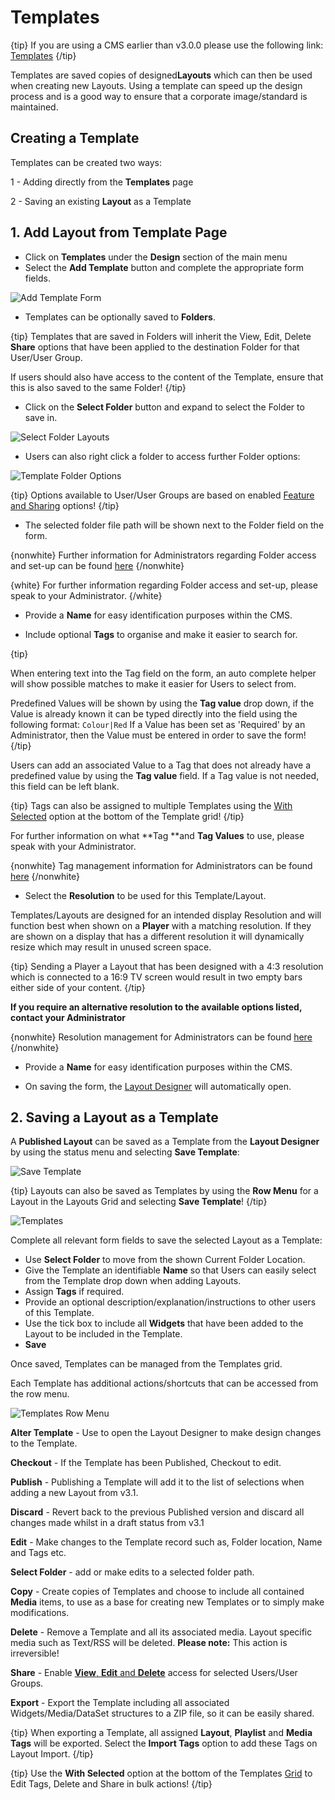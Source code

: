 <!--toc=layouts-->

# Templates

{tip}
If you are using a CMS earlier than v3.0.0 please use the following link: [Templates](layouts_templates_2.html)
{/tip}

Templates are saved copies of designed**Layouts** which can then be used when creating new Layouts. Using a template can speed up the design process and is a good way to ensure that a corporate image/standard is maintained. 

## Creating a Template

Templates can be created two ways:

1 - Adding directly from the **Templates** page

2 - Saving an existing **Layout** as a Template

## 1. Add Layout from Template Page

- Click on **Templates** under the **Design** section of the main menu
- Select the **Add Template** button and complete the appropriate form fields.


![Add Template Form](img/v3_layouts_add_template_form.png)

- Templates can be optionally saved to **Folders**.

{tip}
Templates that are saved in Folders will inherit the View, Edit, Delete **Share** options that have been applied to the destination Folder for that User/User Group.

If users should also have access to the content of the Template, ensure that this is also saved to the same Folder!
{/tip}

- Click on the **Select Folder** button and expand to select the Folder to save in.


![Select Folder Layouts](img/v3_layouts_templates_folder.png)



- Users can also right click a folder to access further Folder options:


![Template Folder Options](img/v3_layouts_templates_folder_options.png)

{tip}
Options available to User/User Groups are based on enabled [Feature and Sharing](features_and_sharing.html) options!
{/tip}

- The selected folder file path will be shown next to the Folder field on the form.

{nonwhite}
Further information for Administrators regarding Folder access and set-up can be found [here](https://xibo.org.uk/docs/setup/folders-administration)
{/nonwhite}

{white}
For further information regarding Folder access and set-up, please speak to your Administrator.
{/white}

- Provide a **Name** for easy identification purposes within the CMS.

- Include optional **Tags** to organise and make it easier to search for.

{tip}

When entering text into the Tag field on the form, an auto complete helper will show possible matches to make it easier for Users to select from.

Predefined  Values will be shown by using the **Tag value** drop down, if the Value is already known it can be typed directly into the field using the following format: `Colour|Red`
If a Value has been set as 'Required' by an Administrator, then the Value must be entered in order to save the form!
{/tip}

Users can add an associated Value to a Tag that does not already have a predefined value by using the **Tag value** field. If a Tag value is not needed, this field can be left blank.

{tip}
Tags can also be assigned to multiple Templates using the [With Selected](https://xibo.org.uk/manual/en/tour_grids.html#multi-select) option at the bottom of the Template grid!
{/tip}

For further information on what **Tag **and **Tag Values** to use, please speak with your Administrator.

{nonwhite}
Tag management information for Administrators can be found [here](https://xibo.org.uk/docs/setup/tags-adding-editing-assigning)
{/nonwhite}

- Select the **Resolution** to be used for this Template/Layout.

Templates/Layouts are designed for an intended display Resolution and will function best when shown on a **Player** with a matching resolution. If they are shown on a display that has a different resolution it will dynamically resize which may result in unused screen space.  

{tip}
Sending a Player a Layout that has been designed with a 4:3 resolution which is connected to a 16:9 TV screen would result in two empty bars either side of your content. 
{/tip}

**If you require an alternative resolution to the available options listed, contact your Administrator**

{nonwhite}
Resolution management for Administrators can be found [here](https://xibo.org.uk/docs/setup/resolutions-administration)
{/nonwhite}

- Provide a **Name** for easy identification purposes within the CMS.


- On saving the form, the [Layout Designer](layouts_designer.html) will automatically open.


## 2. Saving a Layout as a Template

A **Published Layout** can be saved as a Template from the **Layout Designer** by using the status menu and selecting **Save Template**:

![Save Template](img/v3_layouts_save_template.png)

{tip}
Layouts can also be saved as Templates by using the **Row Menu** for a Layout in the Layouts Grid and selecting **Save Template**!
{/tip}

![Templates](img/v3_layouts_templates_save.png)

Complete all relevant form fields to save the selected Layout as a Template:

- Use **Select Folder** to move from the shown Current Folder Location.
- Give the Template an identifiable **Name** so that Users can easily select from the Template drop down when adding Layouts.
- Assign **Tags** if required.
- Provide an optional description/explanation/instructions to other users of this Template.
- Use the tick box to include all **Widgets** that have been added to the Layout to be included in the Template.
- **Save**

Once saved, Templates can be managed from the Templates grid.

Each Template has additional actions/shortcuts that can be accessed from the row menu.

![Templates Row Menu](img/v3.1_layouts_templates_row_menu.png)

**Alter Template** - Use to open the Layout Designer to make design changes to the Template.

**Checkout** - If the Template has been Published, Checkout to edit.

**Publish** - Publishing a Template will add it to the list of selections when adding a new Layout from v3.1.

**Discard** - Revert back to the previous Published version and discard all changes made whilst in a draft status from v3.1

**Edit** - Make changes to the Template record such as, Folder location, Name and Tags etc. 

**Select Folder** - add or make edits to a selected folder path.

**Copy** - Create copies of Templates and choose to include all contained **Media** items, to use as a base for creating new Templates or to simply make modifications. 

**Delete** - Remove a Template and all its associated media. Layout specific media such as Text/RSS will be deleted. **Please note:** This action is irreversible!

**Share** - Enable [**View**, **Edit** and **Delete**](users_features_and_sharing.html) access for selected Users/User Groups.

**Export** - Export the Template including all associated Widgets/Media/DataSet structures to a ZIP file, so it can be easily shared. 

{tip}
When exporting a Template, all assigned **Layout**, **Playlist** and **Media Tags** will be exported. Select the **Import Tags** option to add these Tags on Layout Import.
{/tip}

{tip}
Use the **With Selected** option at the bottom of the Templates [Grid](tour_grids.html) to Edit Tags, Delete and Share in bulk actions!
{/tip}







